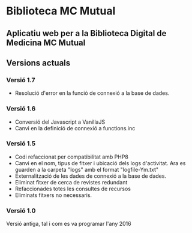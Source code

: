 # Biblioteca MC Mutual

Aplicatiu web per a la Biblioteca Digital de Medicina MC Mutual
---

## Versions actuals

### Versió 1.7

- Resolució d'error en la funció de connexió a la base de dades.

### Versió 1.6

- Conversió del Javascript a VanillaJS
- Canvi en la definició de connexió a functions.inc

### Versió 1.5
- Codi refaccionat per compatibilitat amb PHP8
- Canvi en el nom, tipus de fitxer i ubicació dels logs d'activitat. Ara es guarden a la carpeta "logs" amb el format "logfile-Ym.txt"
- Externalització de les dades de connexió a la base de dades.
- Eliminat fitxer de cerca de revistes redundant
- Refaccionades totes les consultes de recursos
- Eliminats fitxers no necessaris.

### Versió 1.0
Versió antiga, tal i com es va programar l'any 2016